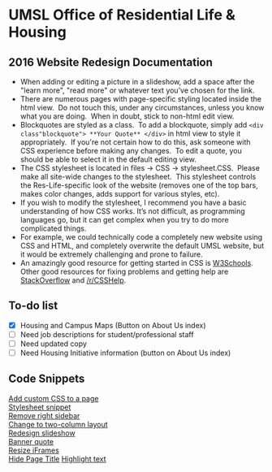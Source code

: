 # UMSL Office of Residential Life & Housing
## 2016 Website Redesign Documentation

-	When adding or editing a picture in a slideshow, add a space after the "learn more", "read more" or whatever text you've chosen for the link.
-	There are numerous pages with page-specific styling located inside the html view.  Do not touch this, under any circumstances, unless you know what you are doing.  When in doubt, stick to non-html edit view.
-	Blockquotes are styled as a class.  To add a blockquote, simply add `<div class"blockquote"> **Your Quote** </div>` in html view to style it appropriately.  If you're not certain how to do this, ask someone with CSS experience before making any changes.  To edit a quote, you should be able to select it in the default editing view.
-	The CSS stylesheet is located in files -> CSS -> stylesheet.CSS.  Please make all site-wide changes to the stylesheet.  This stylesheet controls the Res-Life-specific look of the website (removes one of the top bars, makes color changes, adds support for various styles, etc).
-	If you wish to modify the stylesheet, I recommend you have a basic understanding of how CSS works.  It’s not difficult, as programming languages go, but it can get complex when you try to do more complicated things.
  -	For example, we could technically code a completely new website using CSS and HTML, and completely overwrite the default UMSL website, but it would be extremely challenging and prone to failure.
  -	An amazingly good resource for getting started in CSS is [W3Schools](http://www.w3schools.com/).  Other good resources for fixing problems and getting help are [StackOverflow](http://stackoverflow.com/questions/tagged/css) and [/r/CSSHelp](https://www.reddit.com/r/csshelp/).

## To-do list  
- [x] Housing and Campus Maps (Button on About Us index)  
- [ ] Need job descriptions for student/professional staff  
- [ ] Need updated copy  
- [ ] Need Housing Initiative information (button on About Us index)  

## Code Snippets  
[Add custom CSS to a page](AddCSS.html)  
[Stylesheet snippet](LinkStylesheet.html)  
[Remove right sidebar](RightSidebarRemoval.css)  
[Change to two-column layout](EnableTwoColumns.css)  
[Redesign slideshow](SlideshowRedesign.css)  
[Banner quote](BannerQuote.css)  
[Resize iFrames](ResizeIframes.html)  
[Hide Page Title](HidePageTitle.css)
[Highlight text](Highlight.css)
